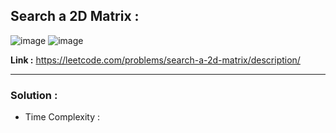 ## Search a 2D Matrix :

![image](https://user-images.githubusercontent.com/23376002/221395471-94c7fdc4-210b-4a88-ac80-df462e89128d.png)
![image](https://user-images.githubusercontent.com/23376002/221395480-2c36b659-adbe-4649-9a61-4972133db184.png)

**Link :** https://leetcode.com/problems/search-a-2d-matrix/description/

-----------------------------------------------------------------------------------------------------------------------------------------------------

### Solution : 

- Time Complexity : 


